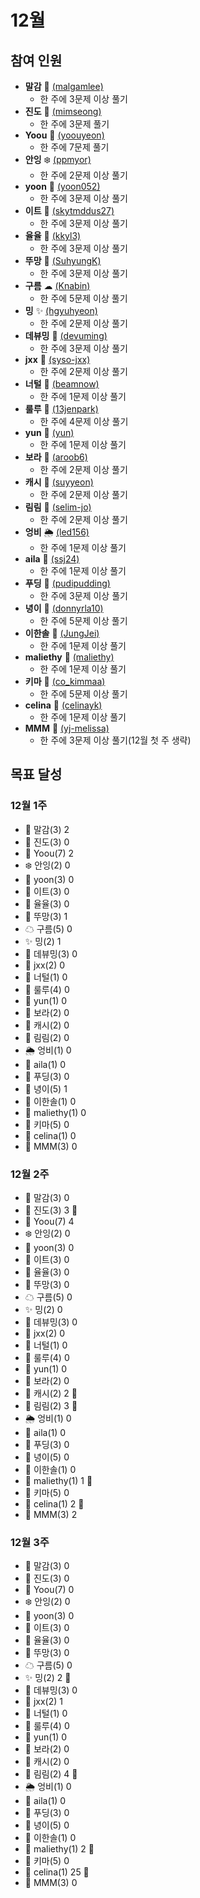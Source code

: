 # 12월

## 참여 인원

- **말감** 🎱 [(malgamlee)](https://github.com/malgamlee)
  - 한 주에 3문제 이상 풀기
- **진도** 🧶 [(mimseong)](https://github.com/mimseong)
  - 한 주에 3문제 풀기
- **Yoou** 🐧 [(yoouyeon)](https://github.com/yoouyeon)
  - 한 주에 7문제 풀기
- **안잉** ❄️ [(ppmyor)](https://github.com/ppmyor)
  - 한 주에 2문제 이상 풀기
- **yoon** 🍤 [(yoon052)](https://github.com/yoon052)
  - 한 주에 3문제 이상 풀기
- **이트** 🎢 [(skytmddus27)](https://github.com/skytmddus27)
  - 한 주에 3문제 이상 풀기
- **율율** 🎠 [(kkyl3)](https://github.com/kkyl3)
  - 한 주에 3문제 이상 풀기
- **뚜망** 🎲 [(SuhyungK)](http://github.com/SuhyungK)
  - 한 주에 3문제 이상 풀기
- **구름** ☁ [(Knabin)](https://github.com/Knabin)
  - 한 주에 5문제 이상 풀기
- **밍** ✨ [(hgyuhyeon)](https://github.com/hgyuhyeon)
  - 한 주에 2문제 이상 풀기
- **데뷰밍** 🐯 [(devuming)](https://github.com/devuming)
  - 한 주에 3문제 이상 풀기
- **jxx** 🐋 [(syso-jxx)](https://github.com/syso-jxx)
  - 한 주에 2문제 이상 풀기
- **너털** 🎨 [(beamnow)](https://github.com/beamnow)
  - 한 주에 1문제 이상 풀기
- **룰루** 🍧 [(13jenpark)](https://github.com/13jenpark)
  - 한 주에 4문제 이상 풀기
- **yun** 🌈 [(yun)](https://github.com/olzj-lb7)
  - 한 주에 1문제 이상 풀기
- **보라** 🍇 [(aroob6)](https://github.com/aroob6)
  - 한 주에 2문제 이상 풀기
- **캐시** 🍄 [(suyyeon)](https://github.com/suyyeon)
  - 한 주에 2문제 이상 풀기
- **림림** :star2: [(selim-jo)](https://github.com/selim-jo)
  - 한 주에 2문제 이상 풀기
- **엉비** 🌦 [(led156)](https://github.com/led156)
  - 한 주에 1문제 이상 풀기
- **aila** 👀 [(ssj24)](https://github.com/ssj24)
  - 한 주에 1문제 이상 풀기
- **푸딩** 🍮 [(pudipudding)](https://github.com/pudipudding)
  - 한 주에 3문제 이상 풀기
- **녕이** 👾 [(donnyrla10)](https://github.com/donnyrla10)
  - 한 주에 5문제 이상 풀기
- **이한솔** 🌲 [(JungJei)](https://github.com/JungJei)
  - 한 주에 1문제 이상 풀기
- **maliethy** 🌲 [(maliethy)](https://github.com/maliethy)
  - 한 주에 1문제 이상 풀기
- **키마** 🍔 [(co_kimmaa)](https://github.com/kimmaa)
  - 한 주에 5문제 이상 풀기
- **celina** :microphone: [(celinayk)](https://github.com/celinayk)
  - 한 주에 1문제 이상 풀기
- **MMM** 🐻 [(yj-melissa)](https://github.com/yj-melissa)
  - 한 주에 3문제 이상 풀기(12월 첫 주 생략)
    <!-- 아래와 같이 목표 추가해주세요! -->
    <!-- (디스코드닉네임) (좋아하는 이모티콘) (깃허브주소) -->

## 목표 달성

### 12월 1주

- 🎱 말감(3) 2
- 🧶 진도(3) 0
- 🐧 Yoou(7) 2
- ❄️ 안잉(2) 0
- 🍤 yoon(3) 0
- 🎢 이트(3) 0
- 🎠 율율(3) 0
- 🎲 뚜망(3) 1
- ☁ 구름(5) 0
- ✨ 밍(2) 1
- 🐯 데뷰밍(3) 0
- 🐋 jxx(2) 0
- 🎨 너털(1) 0
- 🍧 룰루(4) 0
- 🌈 yun(1) 0
- 🍇 보라(2) 0
- 🍄 캐시(2) 0
- :star2: 림림(2) 0
- 🌦 엉비(1) 0
- 👀 aila(1) 0
- 🍮 푸딩(3) 0
- 👾 녕이(5) 1
- 🌲 이한솔(1) 0
- 🌲 maliethy(1) 0
- 🍔 키마(5) 0
- :microphone: celina(1) 0
- 🐻 MMM(3) 0

### 12월 2주

- 🎱 말감(3) 0
- 🧶 진도(3) 3 🏅
- 🐧 Yoou(7) 4
- ❄️ 안잉(2) 0
- 🍤 yoon(3) 0
- 🎢 이트(3) 0
- 🎠 율율(3) 0
- 🎲 뚜망(3) 0
- ☁ 구름(5) 0
- ✨ 밍(2) 0
- 🐯 데뷰밍(3) 0
- 🐋 jxx(2) 0
- 🎨 너털(1) 0
- 🍧 룰루(4) 0
- 🌈 yun(1) 0
- 🍇 보라(2) 0
- 🍄 캐시(2) 2 🏅
- :star2: 림림(2) 3 🏅
- 🌦 엉비(1) 0
- 👀 aila(1) 0
- 🍮 푸딩(3) 0
- 👾 녕이(5) 0
- 🌲 이한솔(1) 0
- 🌲 maliethy(1) 1 🏅
- 🍔 키마(5) 0
- :microphone: celina(1) 2 🏅
- 🐻 MMM(3) 2

### 12월 3주

- 🎱 말감(3) 0
- 🧶 진도(3) 0
- 🐧 Yoou(7) 0
- ❄️ 안잉(2) 0
- 🍤 yoon(3) 0
- 🎢 이트(3) 0
- 🎠 율율(3) 0
- 🎲 뚜망(3) 0
- ☁ 구름(5) 0
- ✨ 밍(2) 2 🏅
- 🐯 데뷰밍(3) 0
- 🐋 jxx(2) 1
- 🎨 너털(1) 0
- 🍧 룰루(4) 0
- 🌈 yun(1) 0
- 🍇 보라(2) 0
- 🍄 캐시(2) 0
- :star2: 림림(2) 4 🏅
- 🌦 엉비(1) 0
- 👀 aila(1) 0
- 🍮 푸딩(3) 0
- 👾 녕이(5) 0
- 🌲 이한솔(1) 0
- 🌲 maliethy(1) 2 🏅
- 🍔 키마(5) 0
- :microphone: celina(1) 25 🏅
- 🐻 MMM(3) 0
